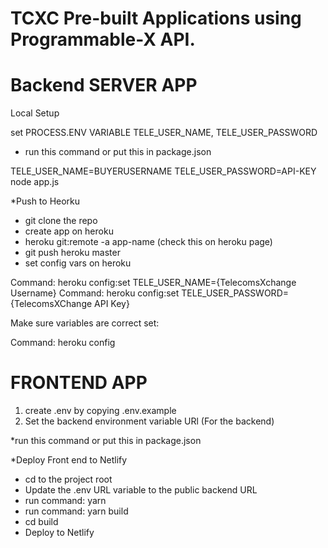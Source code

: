 # TCXC Pre-built Applications using Programmable-X API.


# Backend SERVER APP

Local Setup

  set PROCESS.ENV VARIABLE
    TELE_USER_NAME, TELE_USER_PASSWORD

* run this command or put this in package.json

TELE_USER_NAME=BUYERUSERNAME TELE_USER_PASSWORD=API-KEY node app.js

*Push to Heorku


- git clone the repo
- create app on heroku
- heroku git:remote -a app-name (check this on heroku page)
- git push heroku master
- set config vars on heroku 

Command: heroku config:set TELE_USER_NAME={TelecomsXchange Username}
Command: heroku config:set TELE_USER_PASSWORD={TelecomsXChange API Key}

Make sure variables are correct set:

Command: heroku config



# FRONTEND APP

1. create .env by copying .env.example 
2. Set the backend environment variable URl (For the backend)


*run this command or put this in package.json


*Deploy Front end to Netlify

- cd to the project root
- Update the .env URL variable to the public backend URL
- run command: yarn
- run command: yarn build
- cd build
- Deploy to Netlify








